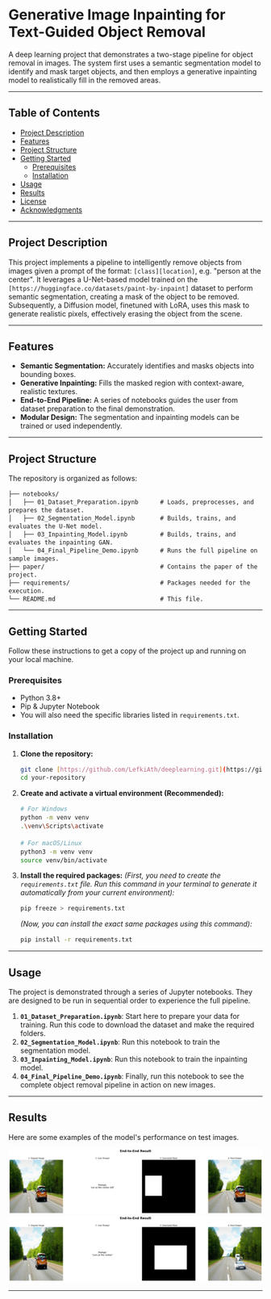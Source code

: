 # Generative Image Inpainting for Text-Guided Object Removal


A deep learning project that demonstrates a two-stage pipeline for object removal in images. The system first uses a semantic segmentation model to identify and mask target objects, and then employs a generative inpainting model to realistically fill in the removed areas.

---

## Table of Contents
- [Project Description](#project-description)
- [Features](#features)
- [Project Structure](#project-structure)
- [Getting Started](#getting-started)
  - [Prerequisites](#prerequisites)
  - [Installation](#installation)
- [Usage](#usage)
- [Results](#results)
- [License](#license)
- [Acknowledgments](#acknowledgments)

---

## Project Description


This project implements a pipeline to intelligently remove objects from images given a prompt of the format: `[class][location]`, e.g. "person at the center". 
It leverages a U-Net-based model trained on the `[https://huggingface.co/datasets/paint-by-inpaint]` dataset to perform semantic segmentation, creating a mask of the object to be removed. Subsequently, a Diffusion model, finetuned with LoRA, uses this mask to generate realistic pixels, effectively erasing the object from the scene.

---

## Features

- **Semantic Segmentation:** Accurately identifies and masks objects into bounding boxes.
- **Generative Inpainting:** Fills the masked region with context-aware, realistic textures.
- **End-to-End Pipeline:** A series of notebooks guides the user from dataset preparation to the final demonstration.
- **Modular Design:** The segmentation and inpainting models can be trained or used independently.

---

## Project Structure

The repository is organized as follows:

```
├── notebooks/
│   ├── 01_Dataset_Preparation.ipynb      # Loads, preprocesses, and prepares the dataset.
│   ├── 02_Segmentation_Model.ipynb       # Builds, trains, and evaluates the U-Net model.
│   ├── 03_Inpainting_Model.ipynb         # Builds, trains, and evaluates the inpainting GAN.
│   └── 04_Final_Pipeline_Demo.ipynb      # Runs the full pipeline on sample images.
├── paper/                                # Contains the paper of the project.
├── requirements/                         # Packages needed for the execution.
└── README.md                             # This file.
```


---

## Getting Started

Follow these instructions to get a copy of the project up and running on your local machine.

### Prerequisites

- Python 3.8+
- Pip & Jupyter Notebook
- You will also need the specific libraries listed in `requirements.txt`.

### Installation

1.  **Clone the repository:**
    ```sh
    git clone [https://github.com/LefkiAth/deeplearning.git](https://github.com/LefkiAth/deeplearning.git)
    cd your-repository
    ```

2.  **Create and activate a virtual environment (Recommended):**
    ```sh
    # For Windows
    python -m venv venv
    .\venv\Scripts\activate

    # For macOS/Linux
    python3 -m venv venv
    source venv/bin/activate
    ```

3.  **Install the required packages:**
    *(First, you need to create the `requirements.txt` file. Run this command in your terminal to generate it automatically from your current environment):*
    ```sh
    pip freeze > requirements.txt
    ```
    *(Now, you can install the exact same packages using this command):*
    ```sh
    pip install -r requirements.txt
    ```

---

## Usage

The project is demonstrated through a series of Jupyter notebooks. They are designed to be run in sequential order to experience the full pipeline.

1.  **`01_Dataset_Preparation.ipynb`**: Start here to prepare your data for training. Run this code to download the dataset and make the required folders.
2.  **`02_Segmentation_Model.ipynb`**: Run this notebook to train the segmentation model.
3.  **`03_Inpainting_Model.ipynb`**: Run this notebook to train the inpainting model.
4.  **`04_Final_Pipeline_Demo.ipynb`**: Finally, run this notebook to see the complete object removal pipeline in action on new images.

---

## Results

Here are some examples of the model's performance on test images.

![car_removal](photos/car_removal.png)
![cars_removal](photos/cars_removal.png)

---

